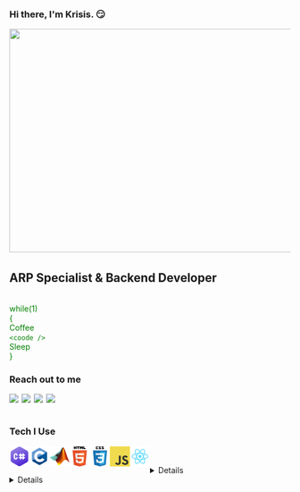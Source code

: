 ### Hi there, I'm Krisis. :smirk:
<img src="https://media.giphy.com/media/bJ4TVNYNUympPgcpem/giphy.gif" width="1000" height="400" >

## ARP Specialist &  Backend Developer

<br><font color = "Green">while(1) </font>
<br><font color = "Green">{ </font>
<br><font color = "Green">Coffee</font>
<br><font color = "Green"> `<coode />` </font>
<br><font color = "Green">Sleep</font>
<br><font color = "Green">}</font>

### Reach out to me

[<img  width="22" src="https://unpkg.com/simple-icons@v7/icons/youtube.svg" align = "left" />][Youtube]
[<img  width="22" src="https://unpkg.com/simple-icons@v7/icons/instagram.svg" align = "left" />][Instagram]
[<img  width="22" src="https://unpkg.com/simple-icons@v7/icons/linkedin.svg" align = "left" />][Linkedin]
[<img  width="22" src="https://unpkg.com/simple-icons@v7/icons/blogger.svg" align = "left" />][Blogger]
<br>
<br>

### Tech I Use
<img width="36" src = "https://raw.githubusercontent.com/github/explore/80688e429a7d4ef2fca1e82350fe8e3517d3494d/topics/csharp/csharp.png" align = "left">
<img width="36" src = "https://raw.githubusercontent.com/github/explore/f3e22f0dca2be955676bc70d6214b95b13354ee8/topics/c/c.png" align = "left">
<img width="36" src = "https://raw.githubusercontent.com/github/explore/80688e429a7d4ef2fca1e82350fe8e3517d3494d/topics/matlab/matlab.png" align = "left">
<img width="36" src = "https://raw.githubusercontent.com/github/explore/80688e429a7d4ef2fca1e82350fe8e3517d3494d/topics/html/html.png" align = "left">
<img width="36" src = "https://raw.githubusercontent.com/github/explore/80688e429a7d4ef2fca1e82350fe8e3517d3494d/topics/css/css.png" align = "left">
<img width="36" src = "https://raw.githubusercontent.com/github/explore/80688e429a7d4ef2fca1e82350fe8e3517d3494d/topics/javascript/javascript.png" align = "left">
<img width="36" src = "https://raw.githubusercontent.com/github/explore/80688e429a7d4ef2fca1e82350fe8e3517d3494d/topics/react/react.png" align = "left">

<br>
<br>
<details> 
<summer>:bulb: Github Stats</summer>
<img src="https://github-readme-stats.vercel.app/api?username=krisis-code&theme=dark">
</details>
<details> 
<img src="https://github-readme-stats.vercel.app/api/top-langs/?username=krisis-code&theme=dark">
</details>

[Youtube]: https://www.youtube.com/channel/UCIi0UGUOTCp9QqnC6BnmFOQ
[Instagram]: https://www.youtube.com/channel/UCIi0UGUOTCp9QqnC6BnmFOQ
[linkedin]: https://www.linkedin.com/in/enes-ba%C5%9Fp%C4%B1nar-5520611b9/
[Blogger]: https://enesbaspinar.com.tr/
